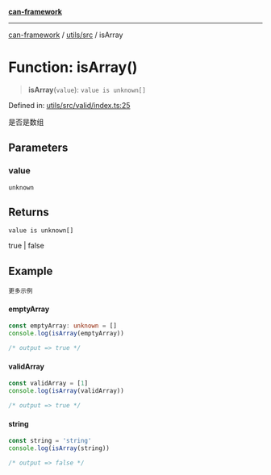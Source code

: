 [**can-framework**](../../../README.md)

***

[can-framework](../../../modules.md) / [utils/src](../README.md) / isArray

# Function: isArray()

> **isArray**(`value`): `value is unknown[]`

Defined in: [utils/src/valid/index.ts:25](https://github.com/acanowl/acanowl-framework/blob/c79152f4a5639ba2e312f011a139bf95a1b76935/packages/utils/src/valid/index.ts#L25)

是否是数组

## Parameters

### value

`unknown`

## Returns

`value is unknown[]`

true | false

## Example

```更多示例```
#### emptyArray

```typescript
const emptyArray: unknown = []
console.log(isArray(emptyArray))

/* output => true */
```

#### validArray

```typescript
const validArray = [1]
console.log(isArray(validArray))

/* output => true */
```

#### string

```typescript
const string = 'string'
console.log(isArray(string))

/* output => false */
```
